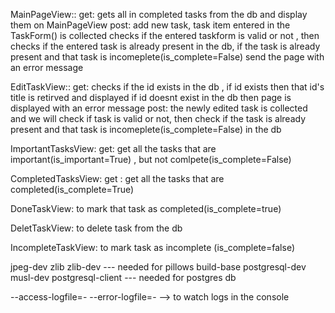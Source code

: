 MainPageView::
get:    gets all in completed tasks from the db and display them on MainPageView
post:   add new task, task item entered in the TaskForm() is collected 
        checks if the entered taskform is valid or not , then checks if the entered task is already
        present in the db, if the task is already present and that task is incomeplete(is_complete=False)
        send the page with an error message

EditTaskView::
get:   checks if the id exists in the db , if id exists then that id's title is retirved and displayed
        if id doesnt exist in the db then page is displayed with an error message
post:  the newly edited task is collected and we will check if task is valid or not, then check if the
        task is already present and that task is incomeplete(is_complete=False) in the db


ImportantTasksView:
get:  get all the tasks that are important(is_important=True) , but not comlpete(is_complete=False)


CompletedTasksView:
get : get all the tasks that are completed(is_complete=True)

DoneTaskView:
to mark that task as completed(is_complete=true)


DeletTaskView:
to delete task from the db

IncompleteTaskView:
to mark task as incomplete (is_complete=false)



jpeg-dev zlib zlib-dev                               --- needed for pillows
build-base postgresql-dev musl-dev  postgresql-client --- needed for postgres db

--access-logfile=- --error-logfile=- --> to watch logs in the console

